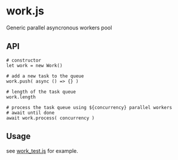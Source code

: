 # work.js

Generic parallel asyncronous workers pool

## API
```
# constructor
let work = new Work()
```

```
# add a new task to the queue
work.push( async () => {} )
```

```
# length of the task queue
work.length
```

```
# process the task queue using ${concurrency} parallel workers
# await until done
await work.process( concurrency )
```

## Usage
see [work_test.js](work_test.js) for example.

